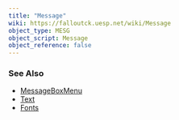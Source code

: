```yaml
---
title: "Message"
wiki: https://falloutck.uesp.net/wiki/Message
object_type: MESG
object_script: Message
object_reference: false
---
```


### See Also
- [MessageBoxMenu](/wiki/fo4/interface/reference/menus/messagebox)
- [Text](/wiki/fo4/creation-kit/text)
- [Fonts](/wiki/fo4/interface/reference/assets/Fonts)
